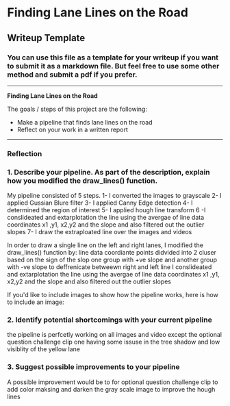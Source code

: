 # **Finding Lane Lines on the Road** 

## Writeup Template

### You can use this file as a template for your writeup if you want to submit it as a markdown file. But feel free to use some other method and submit a pdf if you prefer.

---

**Finding Lane Lines on the Road**

The goals / steps of this project are the following:
* Make a pipeline that finds lane lines on the road
* Reflect on your work in a written report


[//]: # (Image References)

[image1]: ./examples/grayscale.jpg "Grayscale"

---

### Reflection

### 1. Describe your pipeline. As part of the description, explain how you modified the draw_lines() function.

My pipeline consisted of 5 steps. 
1- I converted the images to grayscale
2- I applied Gussian Blure filter 
3- I applied Canny Edge detection
4- I determined the region of interest 
5- I applied hough line transform 
6 -I conslideated and extarplotation the line using the avergae of line data coordinates x1 ,y1, x2,y2 and the slope and also filtered out the outlier slopes
7- I draw the extraploated line over the images and videos


In order to draw a single line on the left and right lanes, I modified the draw_lines() function by:
line data coordiante points didvided into 2 cluser based on the sign of the slop one group with +ve slope and another group with -ve slope  to deffrenicate betweewn right and left line
I conslideated and extarplotation the line using the avergae of line data coordinates x1 ,y1, x2,y2 and the slope and also filtered out the outlier slopes



If you'd like to include images to show how the pipeline works, here is how to include an image: 




### 2. Identify potential shortcomings with your current pipeline

the pipeline is perfcetly working on all images and video except the optional question challenge clip one having some issuse in the tree shadow and low visiblity of the yellow lane





### 3. Suggest possible improvements to your pipeline

A possible improvement would be to for optional question challenge clip to add color maksing and darken the gray scale image to improve the hough lines



